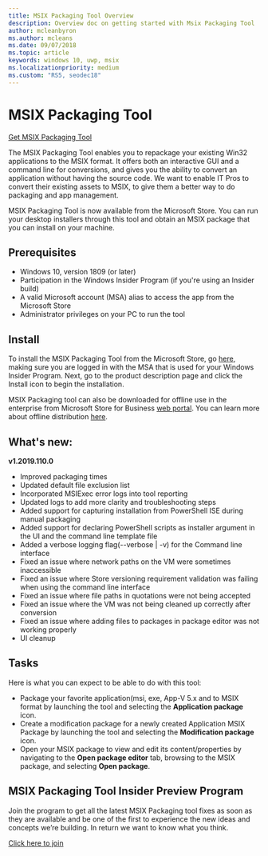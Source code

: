 ```yaml
---
title: MSIX Packaging Tool Overview
description: Overview doc on getting started with Msix Packaging Tool
author: mcleanbyron
ms.author: mcleans
ms.date: 09/07/2018
ms.topic: article
keywords: windows 10, uwp, msix
ms.localizationpriority: medium
ms.custom: "RS5, seodec18"
---
```


# MSIX Packaging Tool 

<div class="nextstepaction"><p><a class="x-hidden-focus" href="https://www.microsoft.com/en-us/p/msix-packaging-tool/9n5lw3jbcxkf" data-linktype="external">Get MSIX Packaging Tool</a></p></div>

The MSIX Packaging Tool enables you to repackage your existing Win32 applications to the MSIX format. It offers both an interactive GUI and a command line for conversions, and gives you the ability to convert an application without having the source code. We want to enable IT Pros to convert their existing assets to MSIX, to give them a better way to do packaging and app management.

MSIX Packaging Tool is now available from the Microsoft Store. You can run your desktop installers through this tool and obtain an MSIX package that you can install on your machine.

## Prerequisites

- Windows 10, version 1809 (or later)
- Participation in the Windows Insider Program (if you're using an Insider build)
- A valid Microsoft account (MSA) alias to access the app from the Microsoft Store 
- Administrator privileges on your PC to run the tool
 
 ## Install
 
To install the MSIX Packaging Tool from the Microsoft Store, go [here](https://www.microsoft.com/en-us/p/msix-packaging-tool/9n5lw3jbcxkf), making sure you are logged in with the MSA that is used for your Windows Insider Program. Next, go to the product description page and click the Install icon to begin the installation.

MSIX Packaging tool can also be downloaded for offline use in the enterprise from Microsoft Store for Business [web portal](https://businessstore.microsoft.com/). You can learn more about offline distribution [here](https://docs.microsoft.com/en-us/microsoft-store/distribute-offline-apps#download-an-offline-licensed-app).

 
 ## What's new:
 **v1.2019.110.0**
- Improved packaging times 
- Updated default file exclusion list
- Incorporated MSIExec error logs into tool reporting
- Updated logs to add more clarity and troubleshooting steps
- Added support for capturing installation from PowerShell ISE during manual packaging
- Added support for declaring PowerShell scripts as installer argument in the UI and the command line template file
- Added a verbose logging flag(--verbose | -v) for the Command line interface
- Fixed an issue where network paths on the VM were sometimes inaccessible
- Fixed an issue where Store versioning requirement validation was failing when using the command line interface
- Fixed an issue where file paths in quotations were not being accepted
- Fixed an issue where the VM was not being cleaned up correctly after conversion
- Fixed an issue where adding files to packages in package editor was not working properly
- UI cleanup 


 ## Tasks
 
Here is what you can expect to be able to do with this tool:
 
- Package your favorite application(msi, exe, App-V 5.x and to MSIX format by launching the tool and selecting the **Application package** icon.
- Create a modification package for a newly created Application MSIX Package by launching the tool and selecting the **Modification package** icon. 
- Open your MSIX package to view and edit its content/properties by navigating to the **Open package editor** tab, browsing to the MSIX package, and selecting **Open package**.

## MSIX Packaging Tool Insider Preview Program

Join the program to get all the latest MSIX Packaging tool fixes as soon as they are available and be one of the first to experience the new ideas and concepts we’re building. In return we want to know what you think.

<div class="nextstepaction"><p><a class="x-hidden-focus" href="https://aka.ms/MSIXPackagingPreviewProgram" data-linktype="external">Click here to join</a></p></div>
